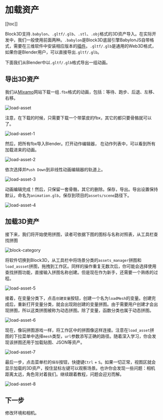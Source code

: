 # 加载资产

[[toc]]

Block3D支持`.babylon`、`.gltf/.glb`、`.stl`、`.obj`格式的3D资产导入。在实际开发中，我们一般使用前面两种。`.babylon`是Block3D底层引擎BabylonJS自带格式，需要在三维软件中安装相应版本的[插件](../../download/index.md)。`.gltf/.glb`是通用的Web3D格式，如果你是Blender用户，可以直接导出`.gltf/.glb`。

下面我们从Blender中以`.gltf/.glb`格式导出一组动画。

## 导出3D资产

我们从[Mixamo](https://www.mixamo.com/)网站下载一组`.fbx`格式的动画，包括：等待、跑步、后退、左移、右移。

![load-asset](/imgs/start/load-asset.jpg)

注意，在下载的时候，只需要下载一个带蒙皮的fbx，其它的都只要骨骼就可以了。

![load-asset-1](/imgs/start/load-asset-1.jpg)

然后，把所有fbx导入Blender。打开动作编辑器， 在动作列表中，可以看到所有加载进来的动画。

![load-asset-2](/imgs/start/load-asset-2.jpg)

依次选择并`Push Down`到非线性动画编辑器的轨道上。

![load-asset-3](/imgs/start/load-asset-3.jpg)

动画编辑完成！然后，只保留一套骨骼，其它的删除。保存，导出。导出设置保持默认，命名为`animation.glb`，保存到项目的`assets/scene`路径下。

![load-asset-4](/imgs/start/load-asset-4.jpg)

## 加载3D资产

接下来，我们将开始使用拼图，读者可依据下图的图标与名称对照表，从工具栏查找拼图

![block-category](/imgs/start/block-category.jpg)

将软件切换到Block3D，从工具栏中将场景分类的`assets_manager`拼图和`load_assset`拼图，拖拽到工作区。同样的操作重复无数次后，你可能会选择使用查找拼图功能，直接输入拼图名称创建。但是现在作为新手，还需要一个熟练的过程。

![load-asset-5](/imgs/start/load-asset-5.jpg)

接着，在变量分类下，点击`创建变量`按钮，创建一个名为`loadMesh`的变量。创建完成后，重新打开变量分类，就会出现刚创建的变量拼图。由于需要用户创建才会出现拼图，所以这类拼图被称为动态拼图。除了变量，函数分类也属于动态拼图。

![load-asset-6](/imgs/start/load-asset-6.jpg)

现在，像玩拼图游戏一样，将工作区中的拼图像这样连接。注意在`load_asset`拼图的下拉菜单中选择`mesh`类型，`url`参数添写正确的路径。随着深入学习，你会发现该拼图还用于加载贴图、JSON等资产。

![load-asset-7](/imgs/start/load-asset-7.png)

最后一步，点击菜单栏的`保存`按钮，快捷键`Ctrl` + `S`。如果一切正常，视图区就会显示加载的3D资产，按住鼠标左键可以观察场景。也许你会发现一些问题：相机距离太远，角色背对着我们。继续跟着教程，问题会迎刃而解。

![load-asset-8](/imgs/start/load-asset-8.jpg)


## 下一步

修改环境和相机。


